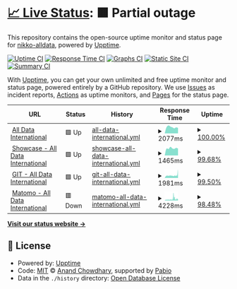 # [📈 Live Status](https://status.alldataint.com): <!--live status--> **🟧 Partial outage**

This repository contains the open-source uptime monitor and status page for [nikko-alldata](https://status.alldataint.com), powered by [Upptime](https://github.com/upptime/upptime).

[![Uptime CI](https://github.com/nikko-alldata/alldata-uptime/workflows/Uptime%20CI/badge.svg)](https://github.com/nikko-alldata/alldata-uptime/actions?query=workflow%3A%22Uptime+CI%22)
[![Response Time CI](https://github.com/nikko-alldata/alldata-uptime/workflows/Response%20Time%20CI/badge.svg)](https://github.com/nikko-alldata/alldata-uptime/actions?query=workflow%3A%22Response+Time+CI%22)
[![Graphs CI](https://github.com/nikko-alldata/alldata-uptime/workflows/Graphs%20CI/badge.svg)](https://github.com/nikko-alldata/alldata-uptime/actions?query=workflow%3A%22Graphs+CI%22)
[![Static Site CI](https://github.com/nikko-alldata/alldata-uptime/workflows/Static%20Site%20CI/badge.svg)](https://github.com/nikko-alldata/alldata-uptime/actions?query=workflow%3A%22Static+Site+CI%22)
[![Summary CI](https://github.com/nikko-alldata/alldata-uptime/workflows/Summary%20CI/badge.svg)](https://github.com/nikko-alldata/alldata-uptime/actions?query=workflow%3A%22Summary+CI%22)

With [Upptime](https://upptime.js.org), you can get your own unlimited and free uptime monitor and status page, powered entirely by a GitHub repository. We use [Issues](https://github.com/nikko-alldata/alldata-uptime/issues) as incident reports, [Actions](https://github.com/nikko-alldata/alldata-uptime/actions) as uptime monitors, and [Pages](https://status.alldataint.com) for the status page.

<!--start: status pages-->
<!-- This summary is generated by Upptime (https://github.com/upptime/upptime) -->
<!-- Do not edit this manually, your changes will be overwritten -->
<!-- prettier-ignore -->
| URL | Status | History | Response Time | Uptime |
| --- | ------ | ------- | ------------- | ------ |
| <img alt="" src="https://icons.duckduckgo.com/ip3/alldataint.com.ico" height="13"> [All Data International](https://alldataint.com) | 🟩 Up | [all-data-international.yml](https://github.com/nikko-alldata/alldata-uptime/commits/HEAD/history/all-data-international.yml) | <details><summary><img alt="Response time graph" src="./graphs/all-data-international/response-time-week.png" height="20"> 2077ms</summary><br><a href="https://status.alldataint.com/history/all-data-international"><img alt="Response time 2019" src="https://img.shields.io/endpoint?url=https%3A%2F%2Fraw.githubusercontent.com%2Fnikko-alldata%2Falldata-uptime%2FHEAD%2Fapi%2Fall-data-international%2Fresponse-time.json"></a><br><a href="https://status.alldataint.com/history/all-data-international"><img alt="24-hour response time 1822" src="https://img.shields.io/endpoint?url=https%3A%2F%2Fraw.githubusercontent.com%2Fnikko-alldata%2Falldata-uptime%2FHEAD%2Fapi%2Fall-data-international%2Fresponse-time-day.json"></a><br><a href="https://status.alldataint.com/history/all-data-international"><img alt="7-day response time 2077" src="https://img.shields.io/endpoint?url=https%3A%2F%2Fraw.githubusercontent.com%2Fnikko-alldata%2Falldata-uptime%2FHEAD%2Fapi%2Fall-data-international%2Fresponse-time-week.json"></a><br><a href="https://status.alldataint.com/history/all-data-international"><img alt="30-day response time 2019" src="https://img.shields.io/endpoint?url=https%3A%2F%2Fraw.githubusercontent.com%2Fnikko-alldata%2Falldata-uptime%2FHEAD%2Fapi%2Fall-data-international%2Fresponse-time-month.json"></a><br><a href="https://status.alldataint.com/history/all-data-international"><img alt="1-year response time 2019" src="https://img.shields.io/endpoint?url=https%3A%2F%2Fraw.githubusercontent.com%2Fnikko-alldata%2Falldata-uptime%2FHEAD%2Fapi%2Fall-data-international%2Fresponse-time-year.json"></a></details> | <details><summary><a href="https://status.alldataint.com/history/all-data-international">100.00%</a></summary><a href="https://status.alldataint.com/history/all-data-international"><img alt="All-time uptime 100.00%" src="https://img.shields.io/endpoint?url=https%3A%2F%2Fraw.githubusercontent.com%2Fnikko-alldata%2Falldata-uptime%2FHEAD%2Fapi%2Fall-data-international%2Fuptime.json"></a><br><a href="https://status.alldataint.com/history/all-data-international"><img alt="24-hour uptime 100.00%" src="https://img.shields.io/endpoint?url=https%3A%2F%2Fraw.githubusercontent.com%2Fnikko-alldata%2Falldata-uptime%2FHEAD%2Fapi%2Fall-data-international%2Fuptime-day.json"></a><br><a href="https://status.alldataint.com/history/all-data-international"><img alt="7-day uptime 100.00%" src="https://img.shields.io/endpoint?url=https%3A%2F%2Fraw.githubusercontent.com%2Fnikko-alldata%2Falldata-uptime%2FHEAD%2Fapi%2Fall-data-international%2Fuptime-week.json"></a><br><a href="https://status.alldataint.com/history/all-data-international"><img alt="30-day uptime 100.00%" src="https://img.shields.io/endpoint?url=https%3A%2F%2Fraw.githubusercontent.com%2Fnikko-alldata%2Falldata-uptime%2FHEAD%2Fapi%2Fall-data-international%2Fuptime-month.json"></a><br><a href="https://status.alldataint.com/history/all-data-international"><img alt="1-year uptime 100.00%" src="https://img.shields.io/endpoint?url=https%3A%2F%2Fraw.githubusercontent.com%2Fnikko-alldata%2Falldata-uptime%2FHEAD%2Fapi%2Fall-data-international%2Fuptime-year.json"></a></details>
| <img alt="" src="https://icons.duckduckgo.com/ip3/showcase.alldataint.com.ico" height="13"> [Showcase - All Data International](https://showcase.alldataint.com) | 🟩 Up | [showcase-all-data-international.yml](https://github.com/nikko-alldata/alldata-uptime/commits/HEAD/history/showcase-all-data-international.yml) | <details><summary><img alt="Response time graph" src="./graphs/showcase-all-data-international/response-time-week.png" height="20"> 1465ms</summary><br><a href="https://status.alldataint.com/history/showcase-all-data-international"><img alt="Response time 1498" src="https://img.shields.io/endpoint?url=https%3A%2F%2Fraw.githubusercontent.com%2Fnikko-alldata%2Falldata-uptime%2FHEAD%2Fapi%2Fshowcase-all-data-international%2Fresponse-time.json"></a><br><a href="https://status.alldataint.com/history/showcase-all-data-international"><img alt="24-hour response time 1514" src="https://img.shields.io/endpoint?url=https%3A%2F%2Fraw.githubusercontent.com%2Fnikko-alldata%2Falldata-uptime%2FHEAD%2Fapi%2Fshowcase-all-data-international%2Fresponse-time-day.json"></a><br><a href="https://status.alldataint.com/history/showcase-all-data-international"><img alt="7-day response time 1465" src="https://img.shields.io/endpoint?url=https%3A%2F%2Fraw.githubusercontent.com%2Fnikko-alldata%2Falldata-uptime%2FHEAD%2Fapi%2Fshowcase-all-data-international%2Fresponse-time-week.json"></a><br><a href="https://status.alldataint.com/history/showcase-all-data-international"><img alt="30-day response time 1498" src="https://img.shields.io/endpoint?url=https%3A%2F%2Fraw.githubusercontent.com%2Fnikko-alldata%2Falldata-uptime%2FHEAD%2Fapi%2Fshowcase-all-data-international%2Fresponse-time-month.json"></a><br><a href="https://status.alldataint.com/history/showcase-all-data-international"><img alt="1-year response time 1498" src="https://img.shields.io/endpoint?url=https%3A%2F%2Fraw.githubusercontent.com%2Fnikko-alldata%2Falldata-uptime%2FHEAD%2Fapi%2Fshowcase-all-data-international%2Fresponse-time-year.json"></a></details> | <details><summary><a href="https://status.alldataint.com/history/showcase-all-data-international">99.68%</a></summary><a href="https://status.alldataint.com/history/showcase-all-data-international"><img alt="All-time uptime 99.88%" src="https://img.shields.io/endpoint?url=https%3A%2F%2Fraw.githubusercontent.com%2Fnikko-alldata%2Falldata-uptime%2FHEAD%2Fapi%2Fshowcase-all-data-international%2Fuptime.json"></a><br><a href="https://status.alldataint.com/history/showcase-all-data-international"><img alt="24-hour uptime 97.79%" src="https://img.shields.io/endpoint?url=https%3A%2F%2Fraw.githubusercontent.com%2Fnikko-alldata%2Falldata-uptime%2FHEAD%2Fapi%2Fshowcase-all-data-international%2Fuptime-day.json"></a><br><a href="https://status.alldataint.com/history/showcase-all-data-international"><img alt="7-day uptime 99.68%" src="https://img.shields.io/endpoint?url=https%3A%2F%2Fraw.githubusercontent.com%2Fnikko-alldata%2Falldata-uptime%2FHEAD%2Fapi%2Fshowcase-all-data-international%2Fuptime-week.json"></a><br><a href="https://status.alldataint.com/history/showcase-all-data-international"><img alt="30-day uptime 99.88%" src="https://img.shields.io/endpoint?url=https%3A%2F%2Fraw.githubusercontent.com%2Fnikko-alldata%2Falldata-uptime%2FHEAD%2Fapi%2Fshowcase-all-data-international%2Fuptime-month.json"></a><br><a href="https://status.alldataint.com/history/showcase-all-data-international"><img alt="1-year uptime 99.88%" src="https://img.shields.io/endpoint?url=https%3A%2F%2Fraw.githubusercontent.com%2Fnikko-alldata%2Falldata-uptime%2FHEAD%2Fapi%2Fshowcase-all-data-international%2Fuptime-year.json"></a></details>
| <img alt="" src="https://icons.duckduckgo.com/ip3/git.alldataint.com.ico" height="13"> [GIT - All Data International](https://git.alldataint.com) | 🟩 Up | [git-all-data-international.yml](https://github.com/nikko-alldata/alldata-uptime/commits/HEAD/history/git-all-data-international.yml) | <details><summary><img alt="Response time graph" src="./graphs/git-all-data-international/response-time-week.png" height="20"> 1981ms</summary><br><a href="https://status.alldataint.com/history/git-all-data-international"><img alt="Response time 1784" src="https://img.shields.io/endpoint?url=https%3A%2F%2Fraw.githubusercontent.com%2Fnikko-alldata%2Falldata-uptime%2FHEAD%2Fapi%2Fgit-all-data-international%2Fresponse-time.json"></a><br><a href="https://status.alldataint.com/history/git-all-data-international"><img alt="24-hour response time 3578" src="https://img.shields.io/endpoint?url=https%3A%2F%2Fraw.githubusercontent.com%2Fnikko-alldata%2Falldata-uptime%2FHEAD%2Fapi%2Fgit-all-data-international%2Fresponse-time-day.json"></a><br><a href="https://status.alldataint.com/history/git-all-data-international"><img alt="7-day response time 1981" src="https://img.shields.io/endpoint?url=https%3A%2F%2Fraw.githubusercontent.com%2Fnikko-alldata%2Falldata-uptime%2FHEAD%2Fapi%2Fgit-all-data-international%2Fresponse-time-week.json"></a><br><a href="https://status.alldataint.com/history/git-all-data-international"><img alt="30-day response time 1784" src="https://img.shields.io/endpoint?url=https%3A%2F%2Fraw.githubusercontent.com%2Fnikko-alldata%2Falldata-uptime%2FHEAD%2Fapi%2Fgit-all-data-international%2Fresponse-time-month.json"></a><br><a href="https://status.alldataint.com/history/git-all-data-international"><img alt="1-year response time 1784" src="https://img.shields.io/endpoint?url=https%3A%2F%2Fraw.githubusercontent.com%2Fnikko-alldata%2Falldata-uptime%2FHEAD%2Fapi%2Fgit-all-data-international%2Fresponse-time-year.json"></a></details> | <details><summary><a href="https://status.alldataint.com/history/git-all-data-international">99.50%</a></summary><a href="https://status.alldataint.com/history/git-all-data-international"><img alt="All-time uptime 99.82%" src="https://img.shields.io/endpoint?url=https%3A%2F%2Fraw.githubusercontent.com%2Fnikko-alldata%2Falldata-uptime%2FHEAD%2Fapi%2Fgit-all-data-international%2Fuptime.json"></a><br><a href="https://status.alldataint.com/history/git-all-data-international"><img alt="24-hour uptime 97.83%" src="https://img.shields.io/endpoint?url=https%3A%2F%2Fraw.githubusercontent.com%2Fnikko-alldata%2Falldata-uptime%2FHEAD%2Fapi%2Fgit-all-data-international%2Fuptime-day.json"></a><br><a href="https://status.alldataint.com/history/git-all-data-international"><img alt="7-day uptime 99.50%" src="https://img.shields.io/endpoint?url=https%3A%2F%2Fraw.githubusercontent.com%2Fnikko-alldata%2Falldata-uptime%2FHEAD%2Fapi%2Fgit-all-data-international%2Fuptime-week.json"></a><br><a href="https://status.alldataint.com/history/git-all-data-international"><img alt="30-day uptime 99.82%" src="https://img.shields.io/endpoint?url=https%3A%2F%2Fraw.githubusercontent.com%2Fnikko-alldata%2Falldata-uptime%2FHEAD%2Fapi%2Fgit-all-data-international%2Fuptime-month.json"></a><br><a href="https://status.alldataint.com/history/git-all-data-international"><img alt="1-year uptime 99.82%" src="https://img.shields.io/endpoint?url=https%3A%2F%2Fraw.githubusercontent.com%2Fnikko-alldata%2Falldata-uptime%2FHEAD%2Fapi%2Fgit-all-data-international%2Fuptime-year.json"></a></details>
| <img alt="" src="https://icons.duckduckgo.com/ip3/matomo.alldataint.com.ico" height="13"> [Matomo - All Data International](https://matomo.alldataint.com) | 🟥 Down | [matomo-all-data-international.yml](https://github.com/nikko-alldata/alldata-uptime/commits/HEAD/history/matomo-all-data-international.yml) | <details><summary><img alt="Response time graph" src="./graphs/matomo-all-data-international/response-time-week.png" height="20"> 4228ms</summary><br><a href="https://status.alldataint.com/history/matomo-all-data-international"><img alt="Response time 2583" src="https://img.shields.io/endpoint?url=https%3A%2F%2Fraw.githubusercontent.com%2Fnikko-alldata%2Falldata-uptime%2FHEAD%2Fapi%2Fmatomo-all-data-international%2Fresponse-time.json"></a><br><a href="https://status.alldataint.com/history/matomo-all-data-international"><img alt="24-hour response time 11152" src="https://img.shields.io/endpoint?url=https%3A%2F%2Fraw.githubusercontent.com%2Fnikko-alldata%2Falldata-uptime%2FHEAD%2Fapi%2Fmatomo-all-data-international%2Fresponse-time-day.json"></a><br><a href="https://status.alldataint.com/history/matomo-all-data-international"><img alt="7-day response time 4228" src="https://img.shields.io/endpoint?url=https%3A%2F%2Fraw.githubusercontent.com%2Fnikko-alldata%2Falldata-uptime%2FHEAD%2Fapi%2Fmatomo-all-data-international%2Fresponse-time-week.json"></a><br><a href="https://status.alldataint.com/history/matomo-all-data-international"><img alt="30-day response time 2583" src="https://img.shields.io/endpoint?url=https%3A%2F%2Fraw.githubusercontent.com%2Fnikko-alldata%2Falldata-uptime%2FHEAD%2Fapi%2Fmatomo-all-data-international%2Fresponse-time-month.json"></a><br><a href="https://status.alldataint.com/history/matomo-all-data-international"><img alt="1-year response time 2583" src="https://img.shields.io/endpoint?url=https%3A%2F%2Fraw.githubusercontent.com%2Fnikko-alldata%2Falldata-uptime%2FHEAD%2Fapi%2Fmatomo-all-data-international%2Fresponse-time-year.json"></a></details> | <details><summary><a href="https://status.alldataint.com/history/matomo-all-data-international">98.48%</a></summary><a href="https://status.alldataint.com/history/matomo-all-data-international"><img alt="All-time uptime 96.87%" src="https://img.shields.io/endpoint?url=https%3A%2F%2Fraw.githubusercontent.com%2Fnikko-alldata%2Falldata-uptime%2FHEAD%2Fapi%2Fmatomo-all-data-international%2Fuptime.json"></a><br><a href="https://status.alldataint.com/history/matomo-all-data-international"><img alt="24-hour uptime 95.94%" src="https://img.shields.io/endpoint?url=https%3A%2F%2Fraw.githubusercontent.com%2Fnikko-alldata%2Falldata-uptime%2FHEAD%2Fapi%2Fmatomo-all-data-international%2Fuptime-day.json"></a><br><a href="https://status.alldataint.com/history/matomo-all-data-international"><img alt="7-day uptime 98.48%" src="https://img.shields.io/endpoint?url=https%3A%2F%2Fraw.githubusercontent.com%2Fnikko-alldata%2Falldata-uptime%2FHEAD%2Fapi%2Fmatomo-all-data-international%2Fuptime-week.json"></a><br><a href="https://status.alldataint.com/history/matomo-all-data-international"><img alt="30-day uptime 96.87%" src="https://img.shields.io/endpoint?url=https%3A%2F%2Fraw.githubusercontent.com%2Fnikko-alldata%2Falldata-uptime%2FHEAD%2Fapi%2Fmatomo-all-data-international%2Fuptime-month.json"></a><br><a href="https://status.alldataint.com/history/matomo-all-data-international"><img alt="1-year uptime 96.87%" src="https://img.shields.io/endpoint?url=https%3A%2F%2Fraw.githubusercontent.com%2Fnikko-alldata%2Falldata-uptime%2FHEAD%2Fapi%2Fmatomo-all-data-international%2Fuptime-year.json"></a></details>

<!--end: status pages-->

[**Visit our status website →**](https://status.alldataint.com)

## 📄 License

- Powered by: [Upptime](https://github.com/upptime/upptime)
- Code: [MIT](./LICENSE) © [Anand Chowdhary](https://anandchowdhary.com), supported by [Pabio](https://pabio.com)
- Data in the `./history` directory: [Open Database License](https://opendatacommons.org/licenses/odbl/1-0/)
